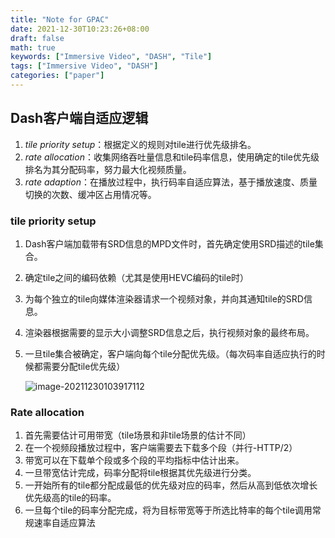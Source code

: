 ```yaml
---
title: "Note for GPAC"
date: 2021-12-30T10:23:26+08:00
draft: false
math: true
keywords: ["Immersive Video", "DASH", "Tile"]
tags: ["Immersive Video", "DASH"]
categories: ["paper"]
---
```


## Dash客户端自适应逻辑

1. *tile priority setup*：根据定义的规则对tile进行优先级排名。
2. *rate allocation*：收集网络吞吐量信息和tile码率信息，使用确定的tile优先级排名为其分配码率，努力最大化视频质量。
3. *rate adaption*：在播放过程中，执行码率自适应算法，基于播放速度、质量切换的次数、缓冲区占用情况等。

### tile priority setup

1. Dash客户端加载带有SRD信息的MPD文件时，首先确定使用SRD描述的tile集合。

2. 确定tile之间的编码依赖（尤其是使用HEVC编码的tile时）

3. 为每个独立的tile向媒体渲染器请求一个视频对象，并向其通知tile的SRD信息。

4. 渲染器根据需要的显示大小调整SRD信息之后，执行视频对象的最终布局。

5. 一旦tile集合被确定，客户端向每个tile分配优先级。（每次码率自适应执行的时候都需要分配tile优先级）

   ![image-20211230103917112](https://s2.loli.net/2021/12/30/8i7EFYkSwefPMzR.png)

### Rate allocation

1. 首先需要估计可用带宽（tile场景和非tile场景的估计不同）
2. 在一个视频段播放过程中，客户端需要去下载多个段（并行-HTTP/2）
3. 带宽可以在下载单个段或多个段的平均指标中估计出来。
4. 一旦带宽估计完成，码率分配将tile根据其优先级进行分类。
5. 一开始所有的tile都分配成最低的优先级对应的码率，然后从高到低依次增长优先级高的tile的码率。
6. 一旦每个tile的码率分配完成，将为目标带宽等于所选比特率的每个tile调用常规速率自适应算法
